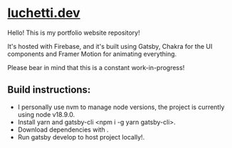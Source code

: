 # [luchetti.dev](https://luchetti.dev)

Hello!
This is my portfolio website repository!

It's hosted with Firebase, and it's built using Gatsby, Chakra for the UI components and Framer Motion for animating everything.

Please bear in mind that this is a constant work-in-progress!

## Build instructions:
- I personally use nvm to manage node versions, the project is currently using node v18.9.0.
- Install yarn and gatsby-cli <npm i -g yarn gatsby-cli>.
- Download dependencies with <yarn>.
- Run gatsby develop to host project locally!.
